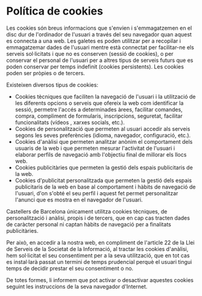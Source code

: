 # Política de cookies

Les cookies són breus informacions que s'envien i s'emmagatzemen en el disc dur de l'ordinador de l'usuari a través del seu navegador quan aquest es connecta a una web. Les galetes es poden utilitzar per a recopilar i emmagatzemar dades de l'usuari mentre està connectat per facilitar-ne els serveis sol·licitats i que no es conserven (sessió de cookies), o per conservar el personal de l'usuari per a altres tipus de serveis futurs que es poden conservar per temps indefinit (cookies persistents). Les cookies poden ser pròpies o de tercers.

Existeixen diversos tipus de cookies:

- Cookies tècniques que faciliten la navegació de l'usuari i la utilització de les diferents opcions o serveis que ofereix la web com identificar la sessió, permetre l'accés a determinades àrees, facilitar comandes, compra, compliment de formularis, inscripcions, seguretat, facilitar funcionalitats (vídeos , xarxes socials, etc.).
- Cookies de personalització que permeten al usuari accedir als serveis segons les seves preferències (idioma, navegador, configuració, etc.).
- Cookies d'anàlisi que permeten analitzar anònim el comportament dels usuaris de la web i que permeten mesurar l'activitat de l'usuari i elaborar perfils de navegació amb l'objectiu final de millorar els llocs web.
- Cookies publicitàries que permeten la gestió dels espais publicitaris de la web.
- Cookies d'publicitat personalitzada que permeten la gestió dels espais publicitaris de la web en base al comportament i hàbits de navegació de l'usuari, d'on s'obté el seu perfil i aquest fet permet personalitzar l'anunci que es mostra en el navegador de l'usuari.

Castellers de Barcelona únicament utilitza cookies tècniques, de personalització i anàlisi, propis i de tercers, que en cap cas tracten dades de caràcter personal ni captan hàbits de navegació per a finalitats publicitàries.

Per això, en accedir a la nostra web, en compliment de l'article 22 de la Llei de Serveis de la Societat de la Informació, al tractar les cookies d'anàlisi, hem sol·licitat el seu consentiment per a la seva utilització, que en tot cas es instal·larà passat un termini de temps prudencial perquè el usuari tingui temps de decidir prestar el seu consentiment o no.

De totes formes, li informem que pot activar o desactivar aquestes cookies seguint les instruccions de la seva navegador d'Internet.